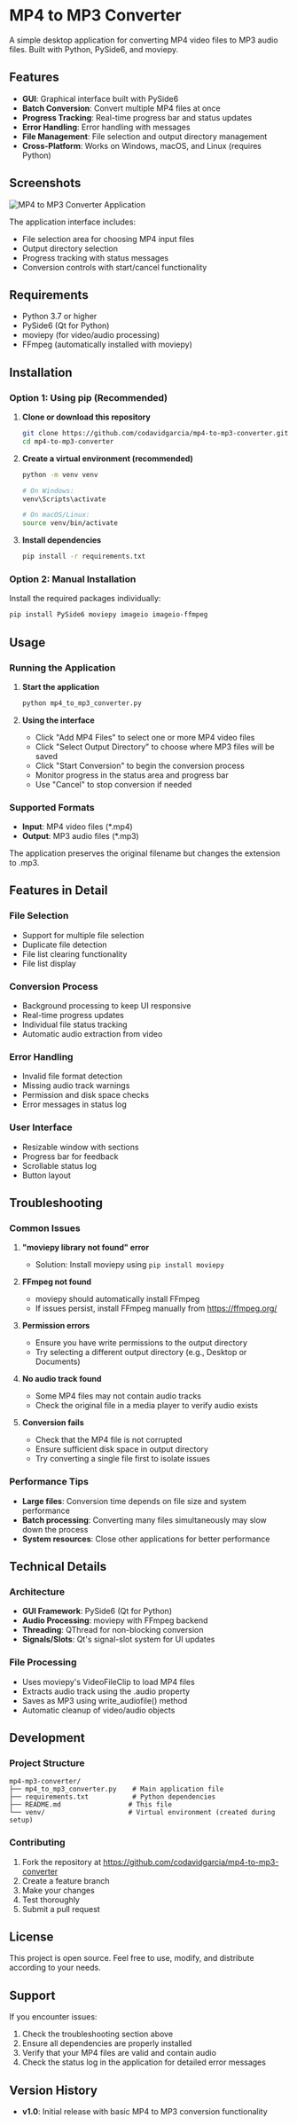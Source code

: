 # MP4 to MP3 Converter

A simple desktop application for converting MP4 video files to MP3 audio files. Built with Python, PySide6, and moviepy.

## Features

- **GUI**: Graphical interface built with PySide6
- **Batch Conversion**: Convert multiple MP4 files at once
- **Progress Tracking**: Real-time progress bar and status updates
- **Error Handling**: Error handling with messages
- **File Management**: File selection and output directory management
- **Cross-Platform**: Works on Windows, macOS, and Linux (requires Python)

## Screenshots

![MP4 to MP3 Converter Application](screenshot.png)

The application interface includes:
- File selection area for choosing MP4 input files
- Output directory selection
- Progress tracking with status messages
- Conversion controls with start/cancel functionality

## Requirements

- Python 3.7 or higher
- PySide6 (Qt for Python)
- moviepy (for video/audio processing)
- FFmpeg (automatically installed with moviepy)

## Installation

### Option 1: Using pip (Recommended)

1. **Clone or download this repository**
   ```bash
   git clone https://github.com/codavidgarcia/mp4-to-mp3-converter.git
   cd mp4-to-mp3-converter
   ```

2. **Create a virtual environment (recommended)**
   ```bash
   python -m venv venv
   
   # On Windows:
   venv\Scripts\activate
   
   # On macOS/Linux:
   source venv/bin/activate
   ```

3. **Install dependencies**
   ```bash
   pip install -r requirements.txt
   ```

### Option 2: Manual Installation

Install the required packages individually:
```bash
pip install PySide6 moviepy imageio imageio-ffmpeg
```

## Usage

### Running the Application

1. **Start the application**
   ```bash
   python mp4_to_mp3_converter.py
   ```

2. **Using the interface**
   - Click "Add MP4 Files" to select one or more MP4 video files
   - Click "Select Output Directory" to choose where MP3 files will be saved
   - Click "Start Conversion" to begin the conversion process
   - Monitor progress in the status area and progress bar
   - Use "Cancel" to stop conversion if needed

### Supported Formats

- **Input**: MP4 video files (*.mp4)
- **Output**: MP3 audio files (*.mp3)

The application preserves the original filename but changes the extension to .mp3.

## Features in Detail

### File Selection
- Support for multiple file selection
- Duplicate file detection
- File list clearing functionality
- File list display

### Conversion Process
- Background processing to keep UI responsive
- Real-time progress updates
- Individual file status tracking
- Automatic audio extraction from video

### Error Handling
- Invalid file format detection
- Missing audio track warnings
- Permission and disk space checks
- Error messages in status log

### User Interface
- Resizable window with sections
- Progress bar for feedback
- Scrollable status log
- Button layout

## Troubleshooting

### Common Issues

1. **"moviepy library not found" error**
   - Solution: Install moviepy using `pip install moviepy`

2. **FFmpeg not found**
   - moviepy should automatically install FFmpeg
   - If issues persist, install FFmpeg manually from https://ffmpeg.org/

3. **Permission errors**
   - Ensure you have write permissions to the output directory
   - Try selecting a different output directory (e.g., Desktop or Documents)

4. **No audio track found**
   - Some MP4 files may not contain audio tracks
   - Check the original file in a media player to verify audio exists

5. **Conversion fails**
   - Check that the MP4 file is not corrupted
   - Ensure sufficient disk space in output directory
   - Try converting a single file first to isolate issues

### Performance Tips

- **Large files**: Conversion time depends on file size and system performance
- **Batch processing**: Converting many files simultaneously may slow down the process
- **System resources**: Close other applications for better performance

## Technical Details

### Architecture
- **GUI Framework**: PySide6 (Qt for Python)
- **Audio Processing**: moviepy with FFmpeg backend
- **Threading**: QThread for non-blocking conversion
- **Signals/Slots**: Qt's signal-slot system for UI updates

### File Processing
- Uses moviepy's VideoFileClip to load MP4 files
- Extracts audio track using the .audio property
- Saves as MP3 using write_audiofile() method
- Automatic cleanup of video/audio objects

## Development

### Project Structure
```
mp4-mp3-converter/
├── mp4_to_mp3_converter.py    # Main application file
├── requirements.txt           # Python dependencies
├── README.md                 # This file
└── venv/                     # Virtual environment (created during setup)
```

### Contributing
1. Fork the repository at https://github.com/codavidgarcia/mp4-to-mp3-converter
2. Create a feature branch
3. Make your changes
4. Test thoroughly
5. Submit a pull request

## License

This project is open source. Feel free to use, modify, and distribute according to your needs.

## Support

If you encounter issues:
1. Check the troubleshooting section above
2. Ensure all dependencies are properly installed
3. Verify that your MP4 files are valid and contain audio
4. Check the status log in the application for detailed error messages

## Version History

- **v1.0**: Initial release with basic MP4 to MP3 conversion functionality
